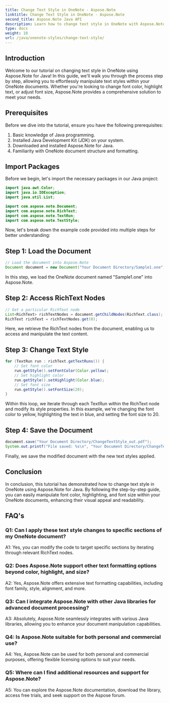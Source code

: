 ```yaml
---
title: Change Text Style in OneNote - Aspose.Note
linktitle: Change Text Style in OneNote - Aspose.Note
second_title: Aspose.Note Java API
description: Learn how to change text style in OneNote with Aspose.Note for Java. Effortlessly modify font color, size, and highlighting.
type: docs
weight: 10
url: /java/onenote-styles/change-text-style/
---
```

## Introduction

Welcome to our tutorial on changing text style in OneNote using Aspose.Note for Java! In this guide, we'll walk you through the process step by step, allowing you to effortlessly manipulate text styles within your OneNote documents. Whether you're looking to change font color, highlight text, or adjust font size, Aspose.Note provides a comprehensive solution to meet your needs.

## Prerequisites

Before we dive into the tutorial, ensure you have the following prerequisites:

1. Basic knowledge of Java programming.
2. Installed Java Development Kit (JDK) on your system.
3. Downloaded and installed Aspose.Note for Java.
4. Familiarity with OneNote document structure and formatting.

## Import Packages

Before we begin, let's import the necessary packages in our Java project:

```java
import java.awt.Color;
import java.io.IOException;
import java.util.List;

import com.aspose.note.Document;
import com.aspose.note.RichText;
import com.aspose.note.TextRun;
import com.aspose.note.TextStyle;
```

Now, let's break down the example code provided into multiple steps for better understanding:

## Step 1: Load the Document

```java
// Load the document into Aspose.Note
Document document = new Document("Your Document Directory/Sample1.one");
```

In this step, we load the OneNote document named "Sample1.one" into Aspose.Note.

## Step 2: Access RichText Nodes

```java
// Get a particular RichText node
List<RichText> richTextNodes = document.getChildNodes(RichText.class);
RichText richText = richTextNodes.get(0);
```

Here, we retrieve the RichText nodes from the document, enabling us to access and manipulate the text content.

## Step 3: Change Text Style

```java
for (TextRun run : richText.getTextRuns()) {
    // Set font color
    run.getStyle().setFontColor(Color.yellow);
    // Set highlight color
    run.getStyle().setHighlight(Color.blue);
    // Set font size
    run.getStyle().setFontSize(20);
}
```

Within this loop, we iterate through each TextRun within the RichText node and modify its style properties. In this example, we're changing the font color to yellow, highlighting the text in blue, and setting the font size to 20.

## Step 4: Save the Document

```java
document.save("Your Document Directory/ChangeTextStyle_out.pdf");
System.out.printf("File saved: %s\n", "Your Document Directory/ChangeTextStyle_out.pdf");
```

Finally, we save the modified document with the new text styles applied.

## Conclusion

In conclusion, this tutorial has demonstrated how to change text style in OneNote using Aspose.Note for Java. By following the step-by-step guide, you can easily manipulate font color, highlighting, and font size within your OneNote documents, enhancing their visual appeal and readability.

## FAQ's

### Q1: Can I apply these text style changes to specific sections of my OneNote document?

A1: Yes, you can modify the code to target specific sections by iterating through relevant RichText nodes.

### Q2: Does Aspose.Note support other text formatting options beyond color, highlight, and size?

A2: Yes, Aspose.Note offers extensive text formatting capabilities, including font family, style, alignment, and more.

### Q3: Can I integrate Aspose.Note with other Java libraries for advanced document processing?

A3: Absolutely, Aspose.Note seamlessly integrates with various Java libraries, allowing you to enhance your document manipulation capabilities.

### Q4: Is Aspose.Note suitable for both personal and commercial use?

A4: Yes, Aspose.Note can be used for both personal and commercial purposes, offering flexible licensing options to suit your needs.

### Q5: Where can I find additional resources and support for Aspose.Note?

A5: You can explore the Aspose.Note documentation, download the library, access free trials, and seek support on the Aspose forum.
